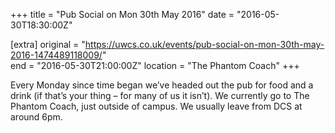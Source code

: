 +++
title = "Pub Social on Mon 30th May 2016"
date = "2016-05-30T18:30:00Z"

[extra]
original = "https://uwcs.co.uk/events/pub-social-on-mon-30th-may-2016-1474489118009/"    
end = "2016-05-30T21:00:00Z"
location = "The Phantom Coach"
+++

Every Monday since time began we’ve headed out the pub for food and a drink (if that’s your thing – for many of us it isn’t). We currently go to The Phantom Coach, just outside of campus. We usually leave from DCS at around 6pm.

